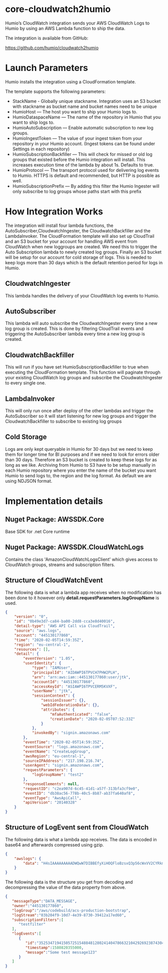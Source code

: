 # core-cloudwatch2humio
Humio’s CloudWatch integration sends your AWS CloudWatch Logs to Humio by using an AWS Lambda function to ship the data.

The integration is available from GitHub:

https://github.com/humio/cloudwatch2humio

# Launch Parameters
Humio installs the integration using a CloudFormation template.

The template supports the following parameters:

+ StackName - Globally unique stackname. Integration uses an S3 bucket with stackname as bucket name and bucket names need to be unique
+ HumioHost — The host you want to ship your Humio logs to.
+ HumioDataspaceName — The name of the repository in Humio that you want to ship logs to.
+ HumioAutoSubscription — Enable automatic subscription to new log groups.
+ HumioIngestToken — The value of your ingest token from your repository in your Humio account. (Ingest tokens can be found under Settings in each repository)
+ HumioSubscriptionBackfiller — This will check for missed or old log groups that existed before the Humio integration will install. This increases execution time of the lambda by about 1s. Defaults to true.
+ HumioProtocol — The transport protocol used for delivering log events to Humio. HTTPS is default and recommended, but HTTP is possible as well.
+ HumioSubscriptionPrefix — By adding this filter the Humio Ingester will only subscribe to log groups whose paths start with this prefix

# How Integration Works
The integration will install four lambda functions, the AutoSubscriber,CloudwatchIngester, the CloudwatchBackfiller and the LambdaInvoker. The CloudFormation template will also set up CloudTrail and an S3 bucket for your account for handling AWS event from CloudWatch when new loggroups are created. We need this to trigger the Auto Subscription lambda to newly created log groups. Finally an S3 bucket will be setup for our account for cold storage of logs. This is needed to keep logs more than 30 days which is the default retention period for logs in Humio.

## CloudwatchIngester
This lambda handles the delivery of your CloudWatch log events to Humio.

## AutoSubscriber
This lambda will auto subscribe the CloudwatchIngester every time a new log group is created. This is done by filtering CloudTrail events and triggering the AutoSubscriber lambda every time a new log group is created.

## CloudwatchBackfiller
This will run if you have set HumioSubscriptionBackfiller to true when executing the CloudFormation template. This function will paginate through your existing CloudWatch log groups and subscribe the CloudwatchIngester to every single one.

## LambdaInvoker
This will only run once after deploy of the other lambdas and trigger the AutoSubscriber so it will start listening for new log groups and trigger the CloudwatchBackfiller to subscribe to existing log groups

## Cold Storage
Logs are only kept queryable in Humio for 30 days but we need to keep them for longer time for BI purposes and if we need to look for errors older than 30 days. Therefore an S3 bucket is created to keep these logs for as long as we like. Archiving from Humio to S3 have to be setup manually in each Humio repository where you enter the name of the bucket you want Humio to send logs to, the region and the log format. As default we are using NDJSON format. 


# Implementation details
## Nuget Package: AWSSDK.Core
Base SDK for .net Core runtime

## Nuget Package: AWSSDK.CloudWatchLogs
Contains the class 'AmazonCloudWatchLogsClient' which gives access to CloudWatch groups, streams and subscription filters.

## Structure of CloudWatchEvent 
The following data is what a lambda app receives when no modification has been done to it however only **detail.requestParameters.logGroupName** is used.
```json
{
    "version": "0",
    "id": "0b49e3d7-ca84-ba00-2dd8-cca3e8d40016",
    "detail-type": "AWS API Call via CloudTrail",
    "source": "aws.logs",
    "account": "445130177860",
    "time": "2020-02-05T14:59:35Z",
    "region": "eu-central-1",
    "resources": [],
    "detail": {
        "eventVersion": "1.05",
        "userIdentity": {
            "type": "IAMUser",
            "principalId": "AIDAWPI6TPVCH7PHW2PLH",
            "arn": "arn:aws:iam::445130177860:user/jtk",
            "accountId": "445130177860",
            "accessKeyId": "ASIAWPI6TPVCERM5KVXF",
            "userName": "jtk",
            "sessionContext": {
                "sessionIssuer": {},
                "webIdFederationData": {},
                "attributes": {
                    "mfaAuthenticated": "false",
                    "creationDate": "2020-02-05T07:52:33Z"
                }
            },
            "invokedBy": "signin.amazonaws.com"
        },
        "eventTime": "2020-02-05T14:59:35Z",
        "eventSource": "logs.amazonaws.com",
        "eventName": "CreateLogGroup",
        "awsRegion": "eu-central-1",
        "sourceIPAddress": "217.198.216.74",
        "userAgent": "signin.amazonaws.com",
        "requestParameters": {
            "logGroupName": "test2"
        },
        "responseElements": null,
        "requestID": "c2ea907d-6c45-41d1-a57f-313bfa3cf9e0",
        "eventID": "db38ac56-778b-40c5-8b87-ab37fa640af8",
        "eventType": "AwsApiCall",
        "apiVersion": "20140328"
    }
}
```

## Structure of LogEvent sent from CloudWatch
The following data is what a lambda app receives. The data is encoded in base64 and afterwards compressed using gzip.
```json
{
    "awslogs": {
        "data": "H4sIAAAAAAAAADWQwW7DIBBEfyXiHOQFloBzsxQ3p56cWxVV2CYRkm0swI2qKP9e7LbHndW82Z0nGW2M5m4v37MlR3KqLtXne9001bkme+Ifkw1ZRpRMAFNKHyDLg7+fg1/mvCnMIxad7227uKEvTBfpHHy/dMn5ibbep5iCmX9NTQrWjNkFouWAt5Iy6BVFK0qqlQAqSmTcMGX7LScubeyCm1fWmxuSDZEcP0iyMd22kVw3bv1lp7SunsT1GS8klwIVyzQJUnHJJGqNmnENHBkC5kcOgjNAXvJDyYVWKABzZHK5kGTG/BuTGjQHISUA7P+LyvjGj3a3HrH70xgX5HV9/QB2nn7ITQEAAA=="
    }
}
```

The following data is the structure you get from decoding and decompressing the value of the data property from above.

```json
{ 
   "messageType":"DATA_MESSAGE",
   "owner":"445130177860",
   "logGroup":"/aws/codebuild/acs-production-bootstrap",
   "logStream":"03b204f9-10d7-4e39-8730-39412a17ed60",
   "subscriptionFilters":[ 
      "testfilter"
   ],
   "logEvents":[ 
      { 
         "id":"35253471941505725154884812802414047866321042926923874304",
         "timestamp":1580820355000,
         "message":"Some test message123"
      }
   ]
}
```

